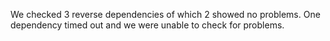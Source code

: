 We checked 3 reverse dependencies of which 2 showed no problems.
One dependency timed out and we were unable to check for problems.
